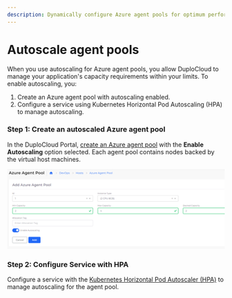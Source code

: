 ```yaml
---
description: Dynamically configure Azure agent pools for optimum performance
---
```


# Autoscale agent pools

When you use autoscaling for Azure agent pools, you allow DuploCloud to manage your application's capacity requirements within your limits. To enable autoscaling, you:

1. Create an Azure agent pool with autoscaling enabled.
2. Configure a service using Kubernetes Horizontal Pod Autoscaling (HPA) to manage autoscaling.

### Step 1: Create an autoscaled Azure agent pool

In the DuploCloud Portal, [create an Azure agent pool](../azure-services/agent-pool.md) with the **Enable Autoscaling** option selected. Each agent pool contains nodes backed by the virtual host machines.

![Agent Pool Screen](<../../.gitbook/assets/image (59).png>)

### Step 2: Configure Service with HPA

Configure a service with the [Kubernetes Horizontal Pod Autoscaler (HPA)](../../aws/use-cases/auto-scaling/kubernetes-scaling-options.md#kubernetes-horizontal-pod-autoscaler-hpa) to manage autoscaling for the agent pool.&#x20;
